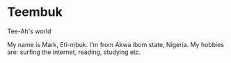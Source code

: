 # Teembuk
Tee-Ah's world
 
My name is Mark, Eti-mbuk. I'm from Akwa ibom state, Nigeria.
My hobbies are: surfing the internet, reading, studying etc.
